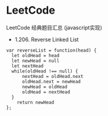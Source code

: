 # LeetCode
LeetCode 经典题目汇总 (javascript实现)

- 1.206. Reverse Linked List
```
var reverseList = function(head) {
  let oldHead = head
  let newHead = null
  let nextHead
  while(oldHead !== null) {
      nextHead = oldHead.next
      oldHead.next = newHead
      newHead = oldHead
      oldHead = nextHead
  }
    return newHead
};
```